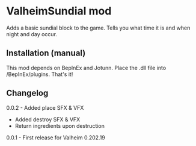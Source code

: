﻿# ValheimSundial mod

Adds a basic sundial block to the game. Tells you what time it is and when night and day occur.


## Installation (manual)

This mod depends on BepInEx and Jotunn.
Place the .dll file into <ValheimDir>/BepInEx/plugins. That's it!

## Changelog

0.0.2 - Added place SFX & VFX
- Added destroy SFX & VFX
- Return ingredients upon destruction

0.0.1 - First release for Valheim 0.202.19
